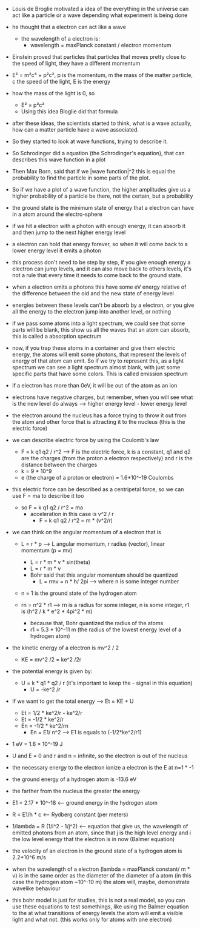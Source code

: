 * Louis de Broglie motivated a idea of the everything in the universe can act like a particle or a wave depending what experiment is being done
* he thought that a electron can act like a wave
  * the wavelength of a electron is:
    * wavelength = maxPlanck constant / electron momentum

* Einstein proved that particles that particles that moves pretty close to the speed of light, they have a different momentum
* E² = m²c⁴ + p²c², p is the momentum, m the mass of the matter particle, c the speed of the light, E is the energy
* how the mass of the light is 0, so
  * E² = p²c²
  * Using this idea Bloglie did that formula

* after these ideas, the scientists started to think, what is a wave actually, how can a matter particle have a wave associated.
* So they started to look at wave functions, trying to describe it.
* So Schrodinger did a equation (the Schrodinger's equation), that can describes this wave function in a plot
* Then Max Born, said that if we |wave function|^2 this is equal the probability to find the particle in some parts of the plot.
* So if we have a plot of a wave function, the higher amplitudes give us a higher probability of a particle be there, not the certain, but a probability


* the ground state is the minimum state of energy that a electron can have in a atom around the electro-sphere
* if we hit a electron with a photon with enough energy, it can absorb it and then jump to the next higher energy level
* a electron can hold that energy forever, so when it will come back to a lower energy level it emits a photon
* this process don't need to be step by step, if you give enough energy a electron can jump levels, and it can also move back to others levels, it's not a rule that every time it needs to come back to the ground state.
* when a electron emits a photons this have some eV energy relative of the difference between the old and the new state of energy level
* energies between these levels can't be absorb by a electron, or you give all the energy to the electron jump into another level, or nothing
* if we pass some atoms into a light spectrum, we could see that some parts will be blank, this show us all the waves that an atom can absorb, this is called a absorption spectrum
* now, if you trap these atoms in a container and give them electric energy, the atoms will emit some photons, that represent the levels of energy of that atom can emit. So if we try to represent this, as a light spectrum we can see a light spectrum almost blank, with just some specific parts that have some colors. This is called emission spectrum
* if a electron has more than 0eV, it will be out of the atom as an ion
* electrons have negative charges, but remember, when you will see what is the new level do always --> higher energy level - lower energy level

* the electron around the nucleus has a force trying to throw it out from the atom and other force that is attracting it to the nucleus (this is the electric force)
* we can describe electric force by using the Coulomb's law
  * F = k q1 q2 / r^2 --> F is the electric force, k is a constant, q1 and q2 are the charges (from the proton a electron respectively) and r is the distance between the charges
  * k = 9 * 10^9
  * e (the charge of a proton or electron) = 1.6*10^-19 Coulombs
* this electric force can be described as a centripetal force, so we can use F = ma to describe it too
  * so F = k q1 q2 / r^2 = ma
    * acceleration in this case is v^2 / r
      * F = k q1 q2 / r^2 = m * (v^2/r)
* we can think on the angular momentum of a electron that is 
  * L = r * p --> L angular momentum, r radius (vector), linear momentum (p = mv)
    * L = r * m * v * sin(theta)
    * L = r * m * v
    * Bohr said that this angular momentum should be quantized
      * L = rmv = n * h/ 2pi --> where n is some integer number
  
  * n = 1 is the ground state of the hydrogen atom

  * rn = n^2 * r1 --> rn is a radius for some integer, n is some integer, r1 is (h^2 / k * e^2 * 4pi^2 * m)
    * because that, Bohr quantized the radius of the atoms
    * r1 = 5.3 * 10^-11 m (the radius of the lowest energy level of a hydrogen atom)

* the kinetic energy of a electron is mv^2 / 2
  * KE = mv^2 /2 = ke^2 /2r
* the potential energy is given by:
  * U = k * q1 * q2 / r (it's important to keep the - signal in this equation)
    * U = -ke^2 /r
* If we want to get the total energy --> Et = KE + U
  * Et = 1/2  * ke^2/r - ke^2/r
  * Et = -1/2 * ke^2/r
  * En = -1/2 * ke^2/rn
    * En = E1/ n^2 --> E1 is equals to (-1/2*ke^2/r1)

* 1 eV = 1.6 * 10^-19 J
* U and E = 0 and r and n = infinite, so the electron is out of the nucleus
* the necessary energy to the electron ionize a electron is the E at n=1 * -1
* the ground energy of a hydrogen atom is -13.6 eV

* the farther from the nucleus the greater the energy
* E1 = 2.17 * 10^-18 <-- ground energy in the hydrogen atom
* R = E1/h * c <-- Rydberg constant  (per meters)
* 1/lambda = R (1/i^2 - 1/j^2) <-- equation that give us, the wavelength of emitted photons from an atom, since that j is the high level energy and i the low  level  energy that the electron is in now (Balmer equation)

* the velocity of an electron in the ground state of a hydrogen atom is 2.2*10^6 m/s

* when the wavelength of a electron (lambda = maxPlanck constant/ m * v) is in the same order as the diameter of the diameter of a atom (in this case the hydrogen atom ~10^-10 m) the atom will, maybe, demonstrate wavelike behaviour

* this bohr model is just for studies, this is not a real  model, so you can use these equations to test somethings, like using the Balmer equation to the at what transitions of energy levels the atom will emit a visible light and what not. (this works only for atoms with one electron)


